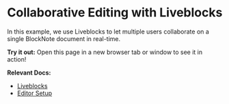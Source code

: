 # Collaborative Editing with Liveblocks

In this example, we use Liveblocks to let multiple users collaborate on a single BlockNote document in real-time.

**Try it out:** Open this page in a new browser tab or window to see it in action!

**Relevant Docs:**

- [Liveblocks](/docs/advanced/real-time-collaboration#liveblocks)
- [Editor Setup](/docs/editor-basics/setup)
